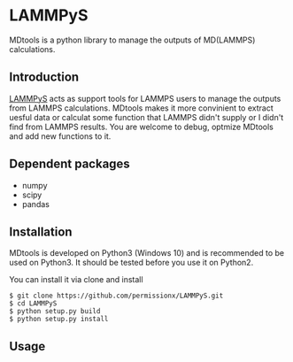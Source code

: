 # LAMMPyS
MDtools is a python library to manage the outputs of MD(LAMMPS) calculations.

## Introduction
[LAMMPyS](https://github.com/permissionx/LAMMPyS) acts as support tools for LAMMPS users to manage the outputs from LAMMPS calculations. MDtools makes it more convinient to extract uesful data or calculat some function that LAMMPS didn't supply or I didn't find from LAMMPS results. You are welcome to debug, optmize MDtools and add new functions to it.

## Dependent packages
* numpy   
* scipy
* pandas

## Installation
MDtools is developed on Python3 (Windows 10) and is recommended to be used on Python3. It should be tested before you use it on Python2.

You can install it via clone and install
```
$ git clone https://github.com/permissionx/LAMMPyS.git  
$ cd LAMMPyS
$ python setup.py build  
$ python setup.py install  
```

## Usage
